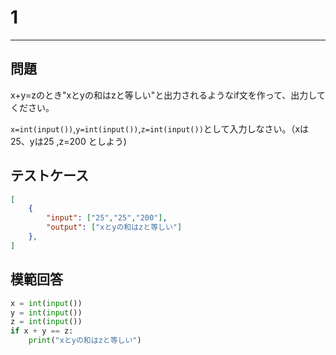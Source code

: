 # 1

---
## 問題

x+y=zのとき"xとyの和はzと等しい"と出力されるようなif文を作って、出力してください。

```x=int(input())```,```y=int(input())```,```z=int(input())```として入力しなさい。（xは25、yは25 ,z=200 としよう)
## テストケース

```json
[
	{
		"input": ["25","25","200"],
		"output": ["xとyの和はzと等しい"]
  	},
]
```

## 模範回答
```python
x = int(input())
y = int(input())
z = int(input())
if x + y == z:
    print("xとyの和はzと等しい")
```